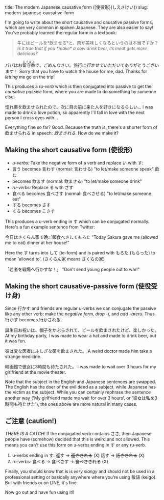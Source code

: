 title: The modern Japanese causative form ([使役形]{しえきけい})
slug: modern-japanese-causative-form

I'm going to write about the _short_ causative and causative passive
forms, which are very common in spoken Japanese. They are also easier to
say! You've probably learned the regular form in a textbook:

<blockquote>牛にはビールを*飲ませる*と、肉が美味しくなるというのは本当ですか？
<cite>Is it true that if you *make* a cow drink beer, its meat gets more delicious?</cite></blockquote>

パパはお<ruby>留守番<rt>るすばん</rt></ruby>で、ごめんなさい。旅行に*行かせて*いただいてありがとうございます！
Sorry that you have to watch the house for me, dad. Thanks for *letting*
me go on the trip!

This produces a *ru-verb* which is then conjugated into passive to get the
*causative passive* form, where you are made to do something by someone
else:

惚れ薬を飲ませられたので、次に目の前に来た人を好きになるらしい… I was
made to drink a love potion, so apparently I'll fall in love with the
next person I cross eyes with...

Everything fine so far? Good. Because the truth is, there's a shorter
form of 飲ませられる in speech: *飲まされる*. How do we make it?

## Making the short causative form (使役形) ##

* *u-verbs:* Take the negative form of a verb and replace い with す:
 * 言う becomes 言わす (normal: 言わせる) "to let/make someone speak" 飲む
 * becomes 飲ます (normal: 飲ませる) "to let/make someone drink"
* *ru-verbs:* Replace る with さす
 * 食べる becomes 食べさす (normal: 食べさせる) "to let/make someone eat"
* する becomes さす
* くる becomes こさす

This produces a u-verb ending in す which can be conjugated normally.
Here's a fun example sentence from Twitter:

今日はさくらん家で晩ご飯食べさしてもろた "Today Sakura gave me (allowed
me to eat) dinner at her house!"

Here the す turns into して (te-form) and is paired with もろた
(もらった) to mean 'allowed to'. (さくらん家 means さくらの家)

「若者を戦場へ行かすな！」 "Don't send young people out to war!"

## Making the short causative-passive form (使役受け身) ##

Since 行かす and friends are regular u-verbs we can conjugate the
passive like any other verb: make the *negative form, drop -i*, and *add
-areru*. Thus 行かす becomes 行かされる.

誕生日お祝いは、帽子をかぶらされて、ビールを飲まされたけど、楽しかった。
At my birthday party, I was made to wear a hat and made to drink beer,
but it was fun.

彼は変な医者にふしぎな薬を飲まされた。 A weird doctor made him take a
strange medicine.

映画館で彼女に3時間も待たされた。 I was made to wait over 3 hours for my
girlfriend at the movie theater.

Note that the subject in the English and Japanese sentences are swapped.
The English has the doer of the evil deed as a subject, while Japanese
has the victim as the subject. While you can certainly rephrase the
sentence another way ('My girlfriend made me wait for over 3 hours', or
'彼女は私を3時間も待たせた'), the ones above are more natural in many
cases.

## ご注意 (caution!) ##

*THERE IS A CATCH!* If the conjugated verb contains ささ, then Japanese
people have (somehow) decided that this is weird and not allowed. This
means you can't use this form on u-verbs ending in す or any ru-verb.

1. u-verbs ending in す: 返す -> <s>返さされる</s> (X)  話す -> <s>話さされる</s> (X)
2. ru-verbs: 食べる -> 食べさす -> <s>食べさされる</s> (X)

Finally, you should know that is is *very slangy* and should not be used
in a professional setting or basically anywhere where you're using 敬語
(keigo). But with friends or on LINE, it's fine.

Now go out and have fun using it!!
